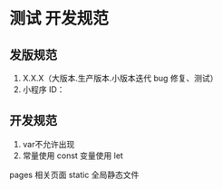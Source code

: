 # 测试 开发规范
## 发版规范

1. X.X.X（大版本.生产版本.小版本迭代 bug 修复、测试）
2. 小程序 ID：
## 开发规范

1. var不允许出现
2. 常量使用 const 变量使用 let


pages 相关页面
static 全局静态文件
